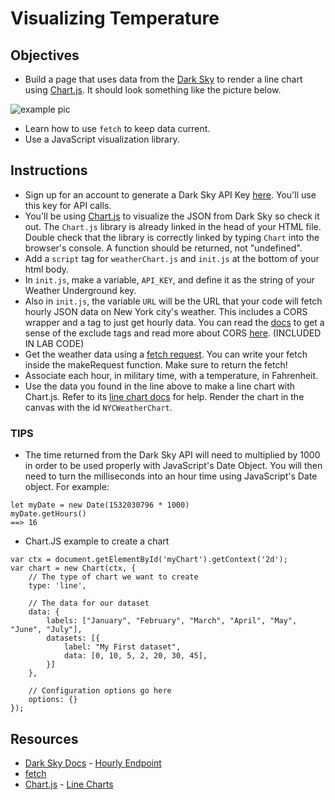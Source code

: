 # Visualizing Temperature

## Objectives
* Build a page that uses data from the [Dark Sky](https://darksky.net/dev) to render a line chart using [Chart.js](http://www.chartjs.org/docs/latest/). It should look something like the picture below.

![example pic](http://ironboard-curriculum-content.s3.amazonaws.com/web-development/js-weather-api-ajax/example.png "Pic of Example")

* Learn how to use `fetch` to keep data current.
* Use a JavaScript visualization library.

## Instructions
* Sign up for an account to generate a Dark Sky API Key [here](https://darksky.net/dev/register). You'll use this key for API calls.
* You'll be using [Chart.js](http://www.chartjs.org/) to visualize the JSON from Dark Sky so check it out. The `Chart.js` library is already linked in the head of your HTML file. Double check that the library is correctly linked by typing `Chart` into the browser's console. A function should be returned, not "undefined".
* Add a `script` tag for `weatherChart.js` and `init.js` at the bottom of your html body.
* In `init.js`, make a variable, `API_KEY`, and define it as the string of your Weather Underground key.
* Also in `init.js`, the variable `URL` will be the URL that your code will fetch hourly JSON data on New York city's weather. This includes a CORS wrapper and a tag to just get hourly data. You can read the [docs](https://darksky.net/dev/docs) to get a sense of the exclude tags and read more about CORS [here](https://developer.mozilla.org/en-US/docs/Web/HTTP/CORS). (INCLUDED IN LAB CODE)
* Get the weather data using a [fetch request](https://developer.mozilla.org/en-US/docs/Web/API/Fetch_API/Using_Fetch). You can write your fetch inside the makeRequest function. Make sure to return the fetch!
* Associate each hour, in military time, with a temperature, in Fahrenheit.
* Use the data you found in the line above to make a line chart with Chart.js. Refer to its [line chart docs](http://www.chartjs.org/docs/#line-chart-example-usage) for help. Render the chart in the canvas with the id `NYCWeatherChart`.

### TIPS
* The time returned from the Dark Sky API will need to multiplied by 1000 in order to be used properly with JavaScript's Date Object. You will then need to turn the milliseconds into an hour time using JavaScript's Date object. For example:
```
let myDate = new Date(1532030796 * 1000)
myDate.getHours()
==> 16
```


* Chart.JS example to create a chart
```
var ctx = document.getElementById('myChart').getContext('2d');
var chart = new Chart(ctx, {
    // The type of chart we want to create
    type: 'line',

    // The data for our dataset
    data: {
        labels: ["January", "February", "March", "April", "May", "June", "July"],
        datasets: [{
            label: "My First dataset",
            data: [0, 10, 5, 2, 20, 30, 45],
        }]
    },

    // Configuration options go here
    options: {}
});
```

## Resources
* [Dark Sky Docs](https://darksky.net/dev/docs) - [Hourly Endpoint ](https://api.darksky.net/forecast/YOUR-API-KEY-HERE/40.7127,-74.0059?exclude=currently?exclude=minutely?exclude=daily')
* [fetch](https://developer.mozilla.org/en-US/docs/Web/API/Fetch_API/Using_Fetch)
* [Chart.js](http://www.chartjs.org/docs/latest/getting-started/) - [Line Charts](http://www.chartjs.org/docs/latest/charts/line.html)
